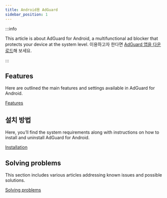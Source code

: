 ```yaml
---
title: Android용 AdGuard
sidebar_position: 1
---
```


:::info

This article is about AdGuard for Android, a multifunctional ad blocker that protects your device at the system level. 이용하고자 한다면 [AdGuard 앱을 다운로드](https://agrd.io/download-kb-adblock)해 보세요.

:::

## Features

Here are outlined the main features and settings available in AdGuard for Android.

[Features](/adguard-for-android/features/features.md)

## 설치 방법

Here, you’ll find the system requirements along with instructions on how to install and uninstall AdGuard for Android.

[Installation](/adguard-for-android/installation.md)

## Solving problems

This section includes various articles addressing known issues and possible solutions.

[Solving problems](/adguard-for-android/solving-problems/solving-problems.md)
